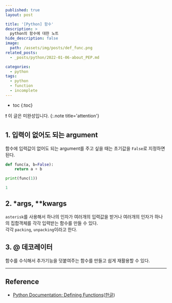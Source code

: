 ```yaml
---
published: true
layout: post

title: '[Python] 함수'
description: >
  python의 함수에 대한 노트
hide_description: false
image: 
  path: /assets/img/posts/def_func.png
related_posts:
  - _posts/python/2022-01-06-about_PEP.md

categories:
  - python
tags:
  - python
  - function
  - incomplete
---
```

* toc
{:toc}

❗ 이 글은 미완성입니다.
{:.note title='attention'}

## 1. 입력이 없어도 되는 argument

함수에 입력값이 없어도 되는 argument를 주고 싶을 때는 초기값을 `False`로 지정하면 된다.  

```python
def func(a, b=False):
    return a + b

print(func(1))
```

```powershell
1
```

## 2. *args, **kwargs

`asterisk`를 사용해서 하나의 인자가 여러개의 입력값을 받거나 여러개의 인자가 하나의 집합객체를 각각 입력받는 함수를 만들 수 있다.  
각각 `packing`, `unpacking`이라고 한다.  

## 3. @ 데코레이터

함수를 수식해서 추가기능을 덧붙여주는 함수를 만들고 쉽게 재활용할 수 있다.  

---
## Reference
- [Python Documentation: Defining Functions](https://docs.python.org/3/tutorial/controlflow.html#defining-functions)([한글](https://docs.python.org/ko/3/tutorial/controlflow.html#defining-functions))